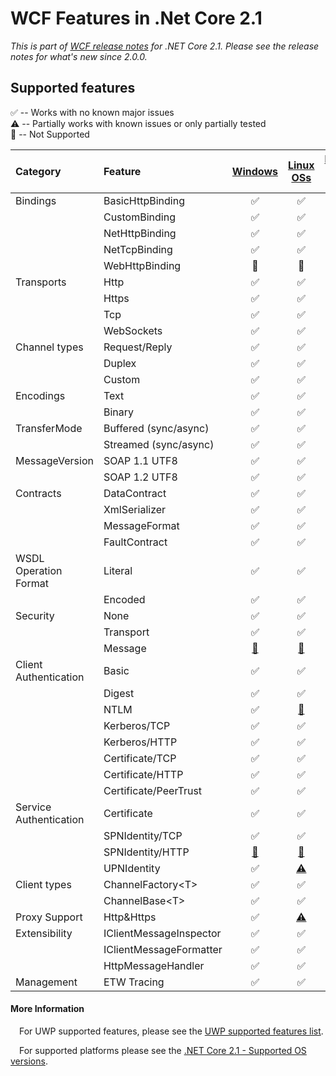 WCF Features in .Net Core 2.1
======================================================
*This is part of [WCF release notes](https://github.com/dotnet/wcf/releases/tag/v2.1.0) for .NET Core 2.1. Please see the release notes for what's new since 2.0.0.*

Supported features
------------
:white_check_mark: -- Works with no known major issues  
:warning: --  Partially works with known issues or only partially tested  
:no_entry_sign: -- Not Supported  

| Category     |  Feature              |  [Windows](#platforms)       |   [Linux OSs](#platforms)        |   [Mac OS X](#platforms)  |
| :-------     | :--------             | :-------:                          |  :------:                                  |   :-----:                           |
|Bindings      |BasicHttpBinding       |:white_check_mark:                  |:white_check_mark:                          | :white_check_mark:                  |
|              |CustomBinding          |:white_check_mark:                  |:white_check_mark:                          | :white_check_mark:                  |
|              |NetHttpBinding         |:white_check_mark:                  |:white_check_mark:                          | :white_check_mark:                  |
|              |NetTcpBinding          |:white_check_mark:                  |:white_check_mark:                          | :white_check_mark:    |
|              |WebHttpBinding         |:no_entry_sign:                     |:no_entry_sign:                            | :no_entry_sign:                      |
|Transports    |Http                   |:white_check_mark:                  |:white_check_mark:                         | :white_check_mark:                  |
|              |Https                  |:white_check_mark:                  |:white_check_mark:                         | :white_check_mark:           |
|              |Tcp                    |:white_check_mark:                  |:white_check_mark:                         | :white_check_mark:          |
|              |WebSockets             |:white_check_mark:                  |:white_check_mark:           | :white_check_mark:    |
|Channel types |Request/Reply          |:white_check_mark:                  |:white_check_mark:                         | :white_check_mark:                  |
|              |Duplex                 |:white_check_mark:                  |:white_check_mark:                         | :white_check_mark:                  |
|              |Custom                 |:white_check_mark:                  |:white_check_mark:                         | :white_check_mark:                  |
|Encodings     |Text                   |:white_check_mark:                  |:white_check_mark:                         | :white_check_mark:                  |
|              |Binary                 |:white_check_mark:                  |:white_check_mark:                         | :white_check_mark:                  |
|TransferMode  |Buffered (sync/async)  |:white_check_mark:                  |:white_check_mark:                         | :white_check_mark:                  |
|              |Streamed (sync/async)  |:white_check_mark:                  |:white_check_mark:                         | :white_check_mark:           |
|MessageVersion|SOAP 1.1 UTF8          |:white_check_mark:                  |:white_check_mark:                         | :white_check_mark:                  |
|              |SOAP 1.2 UTF8          |:white_check_mark:                  |:white_check_mark:                         | :white_check_mark:                  |
|Contracts     |DataContract           |:white_check_mark:                  |:white_check_mark:                         | :white_check_mark:                  |
|              |XmlSerializer          |:white_check_mark:                  |:white_check_mark:                         | :white_check_mark:                  |
|              |MessageFormat          |:white_check_mark:                  |:white_check_mark:                         | :white_check_mark:                  |
|              |FaultContract          |:white_check_mark:                  |:white_check_mark:                         | :white_check_mark:                  |
|WSDL Operation Format     |Literal           |:white_check_mark:                  |:white_check_mark:                         | :white_check_mark:                  |
|              |Encoded          |:white_check_mark:                  |:white_check_mark:                         | :white_check_mark:                  |
|Security      |None                   |:white_check_mark:                  |:white_check_mark:                         | :white_check_mark:                  |
|              |Transport              |:white_check_mark:                  |:white_check_mark:                         | :white_check_mark:                  |
|              |Message                |[:no_entry_sign:](https://github.com/dotnet/wcf/releases/tag/v2.0.0)    |[:no_entry_sign:](https://github.com/dotnet/wcf/releases/tag/v2.0.0)           | [:no_entry_sign:](https://github.com/dotnet/wcf/releases/tag/v2.0.0)    |
|Client Authentication|Basic           |:white_check_mark:                  |:white_check_mark:                         | :white_check_mark:                  |
|              |Digest                 |:white_check_mark:                  |:white_check_mark:                         | :white_check_mark:|
|              |NTLM                   |:white_check_mark:                  |[:no_entry_sign:](https://github.com/dotnet/wcf/releases/tag/v2.0.0)           | [:no_entry_sign:](https://github.com/dotnet/wcf/releases/tag/v2.0.0)    |
|              |Kerberos/TCP           |:white_check_mark:                  |:white_check_mark:                         | :white_check_mark:                  |
|              |Kerberos/HTTP          |:white_check_mark:                  |:white_check_mark:           | :white_check_mark:    |
|              |Certificate/TCP       |:white_check_mark:                  |:white_check_mark:                         | :white_check_mark:                  |
|              |Certificate/HTTP      |:white_check_mark:                  |:white_check_mark:                         | :white_check_mark:                      |:white_check_mark: 
|              |Certificate/PeerTrust      |:white_check_mark:                  |:white_check_mark:                         | [:no_entry_sign:](https://github.com/dotnet/wcf/releases/tag/v2.0.0)                     |
|Service Authentication|Certificate    |:white_check_mark:                  |:white_check_mark:                         | :white_check_mark:                  |
|              |SPNIdentity/TCP    |:white_check_mark:          |:white_check_mark:                  | :white_check_mark:          |
|              |SPNIdentity/HTTP    |[:no_entry_sign:](https://github.com/dotnet/wcf/releases/tag/v2.0.0)          |[:no_entry_sign:](https://github.com/dotnet/wcf/releases/tag/v2.0.0)                  | [:no_entry_sign:](https://github.com/dotnet/wcf/releases/tag/v2.0.0)          |
|              |UPNIdentity    |:white_check_mark:          |[:warning:](https://github.com/dotnet/wcf/releases/tag/v2.0.0)                   | [:warning:](https://github.com/dotnet/wcf/releases/tag/v2.0.0)          |
|Client types  |ChannelFactory\<T\>    |:white_check_mark:                  |:white_check_mark:                         | :white_check_mark:                  |
|              |ChannelBase\<T\>       |:white_check_mark:                  |:white_check_mark:                         | :white_check_mark:                  |
|Proxy Support  |Http&Https    |:white_check_mark:                  |[:warning:](https://github.com/dotnet/wcf/releases/tag/v2.1.0)                   | [:warning:](https://github.com/dotnet/wcf/releases/tag/v2.1.0)          |                  |
|Extensibility |IClientMessageInspector|:white_check_mark:                  |:white_check_mark:                         | :white_check_mark:                  |
|              |IClientMessageFormatter|:white_check_mark:                  |:white_check_mark:                         | :white_check_mark:                  |
|              |HttpMessageHandler     |:white_check_mark:                  |:white_check_mark:                         | :white_check_mark:                  |
|Management    |ETW Tracing            |:white_check_mark:                  |:white_check_mark:          |:white_check_mark:     |          


#### More Information
&ensp;&ensp;For UWP supported features, please see the [UWP supported features list](https://github.com/dotnet/wcf/blob/master/release-notes/UWPSupportedFeatures-v6.1.md).

&ensp;&ensp;For supported platforms please see the [.NET Core 2.1 - Supported OS versions](https://github.com/dotnet/core/blob/master/release-notes/2.1/2.1-supported-os.md).
